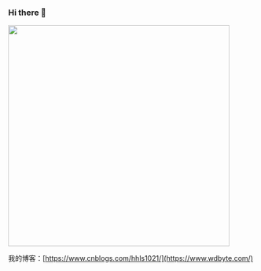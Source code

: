 ### Hi there 👋 

<img src="https://github-readme-stats.vercel.app/api?username=hhls&show_icons=true&theme=Gradient" width="450px">

我的博客：[https://www.cnblogs.com/hhls1021/](https://www.wdbyte.com/)
